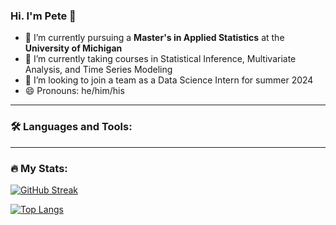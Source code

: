 ### Hi. I'm Pete 👋

- 🌱 I’m currently pursuing a **Master's in Applied Statistics** at the **University of Michigan** 
- 🔭 I’m currently taking courses in Statistical Inference, Multivariate Analysis, and Time Series Modeling
- 👯 I’m looking to join a team as a Data Science Intern for summer 2024
- 😄 Pronouns: he/him/his

---

### :hammer_and_wrench: Languages and Tools: 

---

### :fire: My Stats:

[![GitHub Streak](http://github-readme-streak-stats.herokuapp.com?user=petepritch&theme=dark&background=000000)](https://git.io/streak-stats)

[![Top Langs](https://github-readme-stats.vercel.app/api/top-langs/?username=petepritch&layout=compact&theme=vision-friendly-dark)](https://github.com/anuraghazra/github-readme-stats)